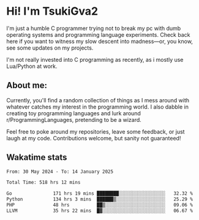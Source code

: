 # Hi! I'm TsukiGva2

I'm just a humble C programmer trying not to break my pc with dumb operating systems and programming language experiments. Check back here if you want to witness my slow descent into madness—or, you know, see some updates on my projects.

I'm not really invested into C programming as recently, as i mostly use Lua/Python at work.

## About me:

Currently, you'll find a random collection of things as I mess around with whatever catches my interest in the programming world. I also dabble in creating toy programming languages and lurk around r/ProgrammingLanguages, pretending to be a wizard.

Feel free to poke around my repositories, leave some feedback, or just laugh at my code. Contributions welcome, but sanity not guaranteed!

## Wakatime stats
<!--START_SECTION:waka-->

```txt
From: 30 May 2024 - To: 14 January 2025

Total Time: 518 hrs 12 mins

Go               171 hrs 19 mins ████████░░░░░░░░░░░░░░░░░   32.32 %
Python           134 hrs 3 mins  ██████▒░░░░░░░░░░░░░░░░░░   25.29 %
PHP              48 hrs          ██▒░░░░░░░░░░░░░░░░░░░░░░   09.06 %
LLVM             35 hrs 22 mins  █▓░░░░░░░░░░░░░░░░░░░░░░░   06.67 %
```

<!--END_SECTION:waka-->

